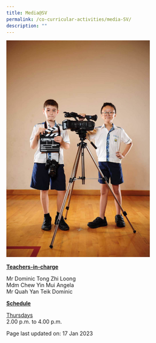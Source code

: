 ```yaml
---
title: Media@SV
permalink: /co-curricular-activities/media-SV/
description: ""
---
```



<img style="width: 75%;" src="/images/media.jpeg">
<p><u><strong>Teachers-in-charge</strong></u></p>
<p>Mr Dominic Tong Zhi Loong<br />Mdm Chew Yin Mui Angela<br />Mr Quah Yan Teik Dominic</p>
<p><u><strong>Schedule</strong></u></p>
<p><u>Thursdays</u><br />2.00 p.m. to 4.00 p.m.</p>

<p>Page last updated on: 17 Jan 2023</p>